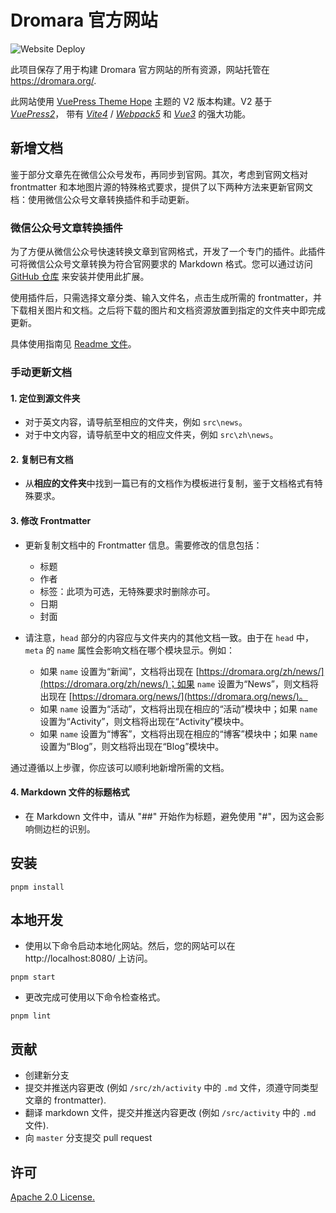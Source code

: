 # Dromara 官方网站

![Website Deploy](https://github.com/dromara/dromara.github.io/workflows/Website%20Deploy/badge.svg)

此项目保存了用于构建 Dromara 官方网站的所有资源，网站托管在 <https://dromara.org/>.

此网站使用 [VuePress Theme Hope](https://theme-hope.vuejs.press/zh/) 主题的 V2 版本构建。V2 基于 [_VuePress2_](https://vuejs.press/zh/)， 带有 [_Vite4_](https://cn.vitejs.dev/) / [_Webpack5_](https://webpack.docschina.org/) 和 [_Vue3_](https://cn.vuejs.org/) 的强大功能。

## 新增文档

鉴于部分文章先在微信公众号发布，再同步到官网。其次，考虑到官网文档对 frontmatter 和本地图片源的特殊格式要求，提供了以下两种方法来更新官网文档：使用微信公众号文章转换插件和手动更新。

### 微信公众号文章转换插件

为了方便从微信公众号快速转换文章到官网格式，开发了一个专门的插件。此插件可将微信公众号文章转换为符合官网要求的 Markdown 格式。您可以通过访问 [GitHub 仓库](https://github.com/Cicici-Shi/wechat-doc-to-vuepress-md) 来安装并使用此扩展。

使用插件后，只需选择文章分类、输入文件名，点击生成所需的 frontmatter，并下载相关图片和文档。之后将下载的图片和文档资源放置到指定的文件夹中即完成更新。

具体使用指南见 [Readme 文件](https://github.com/Cicici-Shi/wechat-doc-to-vuepress-md/blob/main/README.md)。

### 手动更新文档

#### 1. **定位到源文件夹**

- 对于英文内容，请导航至相应的文件夹，例如 `src\news`。
- 对于中文内容，请导航至中文的相应文件夹，例如 `src\zh\news`。

#### 2. **复制已有文档**

- 从**相应的文件夹**中找到一篇已有的文档作为模板进行复制，鉴于文档格式有特殊要求。

#### 3. **修改 Frontmatter**

- 更新复制文档中的 Frontmatter 信息。需要修改的信息包括：
  - 标题
  - 作者
  - 标签：此项为可选，无特殊要求时删除亦可。
  - 日期
  - 封面
- 请注意，`head` 部分的内容应与文件夹内的其他文档一致。由于在 `head` 中，`meta` 的 `name` 属性会影响文档在哪个模块显示。例如：

  - 如果 `name` 设置为“新闻”，文档将出现在 [https://dromara.org/zh/news/](https://dromara.org/zh/news/)；如果 `name` 设置为“News”，则文档将出现在 [https://dromara.org/news/](https://dromara.org/news/)。
  - 如果 `name` 设置为“活动”，文档将出现在相应的“活动”模块中；如果 `name` 设置为“Activity”，则文档将出现在“Activity”模块中。
  - 如果 `name` 设置为“博客”，文档将出现在相应的“博客”模块中；如果 `name` 设置为“Blog”，则文档将出现在“Blog”模块中。

通过遵循以上步骤，你应该可以顺利地新增所需的文档。

#### 4. **Markdown 文件的标题格式**

- 在 Markdown 文件中，请从 "##" 开始作为标题，避免使用 "#"，因为这会影响侧边栏的识别。

## 安装

```console
pnpm install
```

## 本地开发

- 使用以下命令启动本地化网站。然后，您的网站可以在 http://localhost:8080/ 上访问。

```console
pnpm start
```

- 更改完成可使用以下命令检查格式。

```console
pnpm lint
```

## 贡献

- 创建新分支
- 提交并推送内容更改 (例如 `/src/zh/activity` 中的 `.md` 文件，须遵守同类型文章的 frontmatter).
- 翻译 markdown 文件，提交并推送内容更改 (例如 `/src/activity` 中的 `.md` 文件).
- 向 `master` 分支提交 pull request

## 许可

[Apache 2.0 License.](/LICENSE)
